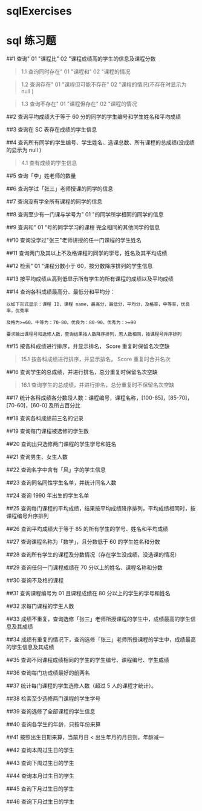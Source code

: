 # sqlExercises
# sql 练习题

##1 查询" 01 "课程比" 02 "课程成绩高的学生的信息及课程分数
>1.1 查询同时存在" 01 "课程和" 02 "课程的情况

>1.2 查询存在" 01 "课程但可能不存在" 02 "课程的情况(不存在时显示为 null )

>1.3 查询不存在" 01 "课程但存在" 02 "课程的情况

##2 查询平均成绩大于等于 60 分的同学的学生编号和学生姓名和平均成绩

##3 查询在 SC 表存在成绩的学生信息

##4 查询所有同学的学生编号、学生姓名、选课总数、所有课程的总成绩(没成绩的显示为 null )

>4.1 查有成绩的学生信息

##5 查询「李」姓老师的数量

##6 查询学过「张三」老师授课的同学的信息

##7 查询没有学全所有课程的同学的信息

##8 查询至少有一门课与学号为" 01 "的同学所学相同的同学的信息

##9 查询和" 01 "号的同学学习的课程 完全相同的其他同学的信息

##10 查询没学过"张三"老师讲授的任一门课程的学生姓名

##11 查询两门及其以上不及格课程的同学的学号，姓名及其平均成绩

##12 检索" 01 "课程分数小于 60，按分数降序排列的学生信息

##13 按平均成绩从高到低显示所有学生的所有课程的成绩以及平均成绩

##14 查询各科成绩最高分、最低分和平均分：

``` 
以如下形式显示：课程 ID，课程 name，最高分，最低分，平均分，及格率，中等率，优良率，优秀率

及格为>=60，中等为：70-80，优良为：80-90，优秀为：>=90

要求输出课程号和选修人数，查询结果按人数降序排列，若人数相同，按课程号升序排列
```
##15 按各科成绩进行排序，并显示排名， Score 重复时保留名次空缺
>15.1 按各科成绩进行排序，并显示排名， Score 重复时合并名次

##16 查询学生的总成绩，并进行排名，总分重复时保留名次空缺
>16.1 查询学生的总成绩，并进行排名，总分重复时不保留名次空缺

##17 统计各科成绩各分数段人数：课程编号，课程名称，[100-85]，[85-70]，[70-60]，[60-0] 及所占百分比

##18 查询各科成绩前三名的记录

##19 查询每门课程被选修的学生数

##20 查询出只选修两门课程的学生学号和姓名

##21 查询男生、女生人数

##22 查询名字中含有「风」字的学生信息

##23 查询同名同性学生名单，并统计同名人数

##24 查询 1990 年出生的学生名单

##25 查询每门课程的平均成绩，结果按平均成绩降序排列，平均成绩相同时，按课程编号升序排列

##26 查询平均成绩大于等于 85 的所有学生的学号、姓名和平均成绩

##27 查询课程名称为「数学」，且分数低于 60 的学生姓名和分数

##28 查询所有学生的课程及分数情况（存在学生没成绩，没选课的情况）

##29 查询任何一门课程成绩在 70 分以上的姓名、课程名称和分数

##30 查询不及格的课程

##31 查询课程编号为 01 且课程成绩在 80 分以上的学生的学号和姓名

##32 求每门课程的学生人数

##33 成绩不重复，查询选修「张三」老师所授课程的学生中，成绩最高的学生信息及其成绩

##34 成绩有重复的情况下，查询选修「张三」老师所授课程的学生中，成绩最高的学生信息及其成绩

##35 查询不同课程成绩相同的学生的学生编号、课程编号、学生成绩

##36 查询每门功成绩最好的前两名

##37 统计每门课程的学生选修人数（超过 5 人的课程才统计）。

##38 检索至少选修两门课程的学生学号

##39 查询选修了全部课程的学生信息

##40 查询各学生的年龄，只按年份来算

##41 按照出生日期来算，当前月日 < 出生年月的月日则，年龄减一

##42 查询本周过生日的学生

##43 查询下周过生日的学生

##44 查询本月过生日的学生

##45 查询下月过生日的学生

##46 查询下月过生日的学生
